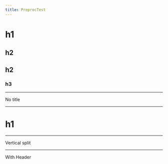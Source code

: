 ```yaml
---
title: PreprocTest
---
```


# h1 

## h2

## h2

### h3

---

No title

---

# h1

----

Vertical split 

----

With Header
